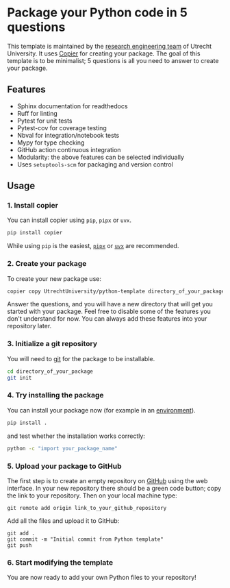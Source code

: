 # Package your Python code in 5 questions

This template is maintained by the [research engineering team](https://www.uu.nl/en/research/research-data-management/support/research-engineers) of Utrecht University.
It uses [Copier](https://copier.readthedocs.io/en/stable/) for creating your package. The goal of this template is to be minimalist; 5 questions is all you need to answer
to create your package.

## Features

- Sphinx documentation for readthedocs
- Ruff for linting
- Pytest for unit tests
- Pytest-cov for coverage testing
- Nbval for integration/notebook tests
- Mypy for type checking
- GitHub action continuous integration
- Modularity: the above features can be selected individually
- Uses `setuptools-scm` for packaging and version control

## Usage

### 1. Install copier

You can install copier using `pip`, `pipx` or `uvx`.

```python
pip install copier
```

While using `pip` is the easiest, [`pipx`](https://github.com/pypa/pipx) or [`uvx`](https://docs.astral.sh/uv/) are recommended.

### 2. Create your package

To create your new package use:

```sh
copier copy UtrechtUniversity/python-template directory_of_your_package
```

Answer the questions, and you will have a new directory that will get you started with your package. Feel free to disable some of
the features you don't understand for now. You can always add these features into your repository later.

### 3. Initialize a git repository

You will need to [git](https://git-scm.com/book/en/v2/Getting-Started-Installing-Git) for the package to be installable.

```sh
cd directory_of_your_package
git init
```

### 4. Try installing the package

You can install your package now (for example in an [environment](https://docs.astral.sh/uv/pip/environments/#creating-a-virtual-environment)).

```sh
pip install .
```

and test whether the installation works correctly:

```sh
python -c "import your_package_name"
```

### 5. Upload your package to GitHub

The first step is to create an empty repository on [GitHub](github.com) using the web interface. In your new
repository there should be a green code button; copy the link to your repository. Then on your local machine type:

```
git remote add origin link_to_your_github_repository
```

Add all the files and upload it to GitHub:

```
git add .
git commit -m "Initial commit from Python template"
git push
```

### 6. Start modifying the template

You are now ready to add your own Python files to your repository!
